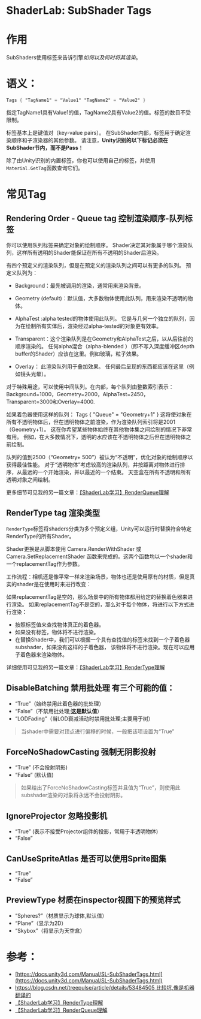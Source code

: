 
# ShaderLab: SubShader Tags


# 作用
SubShaders使用标签来告诉引擎*如何以及何时将其渲染*。

# 语义：
``` GLSL
Tags { "TagName1" = "Value1" "TagName2" = "Value2" } 
```
指定TagName1具有Value1的值，TagName2具有Value2的值。标签的数目不受限制。

标签基本上是键值对（key-value pairs）。 在SubShader内部，标签用于确定渲染顺序和子渲染器的其他参数。 请注意，**Unity识别的以下标记必须在SubShader节内，而不是Pass**！

除了由Unity识别的内置标签，你也可以使用自己的标签，并使用`Material.GetTag`函数查询它们。

# 常见Tag

##  Rendering Order - Queue tag 控制渲染顺序-队列标签
你可以使用队列标签来确定对象的绘制顺序。 Shader决定其对象属于哪个渲染队列，这样所有透明的Shader能保证在所有不透明的Shader后渲染。

有四个预定义的渲染队列，但是在预定义的渲染队列之间可以有更多的队列。 
预定义队列为：

* Background：最先被调用的渲染，通常用来渲染背景。

* Geometry (default)：默认值，大多数物体使用此队列，用来渲染不透明的物体。

* AlphaTest :alpha tested的物体使用此队列。 它是与几何一个独立的队列，因为在绘制所有实体后，渲染经过alpha-tested的对象更有效率。

* Transparent：这个渲染队列是在Geometry和AlphaTest之后，以从后往前的顺序渲染的。 任何alpha混合（alpha-blended ）（即不写入深度缓冲区depth buffer的Shader）应该在这里。例如玻璃，粒子效果。

* Overlay： 此渲染队列用于叠加效果。 任何最后呈现的东西都应该在这里（例如镜头光晕）。

对于特殊用途，可以使用中间队列。在内部，每个队列由整数索引表示： 
Background=1000，Geometry=2000，AlphaTest=2450，Transparent=3000和Overlay=4000.

如果着色器使用这样的队列： 
Tags { "Queue" = "Geometry+1" } 
这将使对象在所有不透明物体后，但在透明物体之前渲染，作为渲染队列索引将是2001（Geometry+1）。 这在你希望某些物体始终在其他物体集之间绘制的情况下非常有用。 例如，在大多数情况下，透明的水应该在不透明物体之后但在透明物体之前绘制。

队列的值到2500（“Geometry+ 500”）被认为“不透明”，优化对象的绘制顺序以获得最佳性能。 对于“透明物体”考虑较高的渲染队列，并按距离对物体进行排序，从最远的一个开始渲染，并以最近的一个结束。 天空盒在所有不透明和所有透明对象之间绘制。

更多细节可见我的另一篇文章：[【ShaderLab学习】RenderQueue理解](https://blog.csdn.net/liyaxin2010/article/details/83384117)

## RenderType tag 渲染类型
`RenderType`标签将shaders分类为多个预定义组，Unity可以运行时替换符合特定RenderType的所有Shader。

Shader更换是从脚本使用 Camera.RenderWithShader 或 Camera.SetReplacementShader 函数来完成的。这两个函数均以一个shader和一个replacementTag作为参数。

工作流程：相机还是像平常一样来渲染场景，物体也还是使用原有的材质，但是真实的shader是在使用时来进行改变：

如果replacementTag是空的，那么场景中的所有物体都用给定的替换着色器来进行渲染。
如果replacementTag不是空的，那么对于每个物体，将进行以下方式进行渲染： 
  * 按照标签值来查找物体真正的着色器。 
  * 如果没有标签，物体将不进行渲染。 
  * 在替换Shader中，我们可以根据一个具有查找值的标签来找到一个子着色器subshader，如果没有这样的子着色器，   该物体将不进行渲染。现在可以应用子着色器来渲染物体。 

详细使用可见我的另一篇文章：[【ShaderLab学习】RenderType理解](https://blog.csdn.net/liyaxin2010/article/details/83449410)


## DisableBatching 禁用批处理 有三个可能的值： 
* “True”（始终禁用此着色器的批处理） 
* “False”（不禁用批处理;**这是默认值**） 
* “LODFading”（当LOD衰减活动时禁用批处理;主要用于树）

> 当shader中需要对顶点进行偏移的时候，一般把该项设置为“True”

## ForceNoShadowCasting 强制无阴影投射
* “True” (不会投射阴影)
* “False” (默认值)

>如果给出了ForceNoShadowCasting标签并且值为“True”，则使用此subshader渲染的对象将永远不会投射阴影。

## IgnoreProjector 忽略投影机
* “True” (表示不接受Projector组件的投影，常用于半透明物体)
* “False”

## CanUseSpriteAtlas 是否可以使用Sprite图集
* “True”
* “False”

## PreviewType 材质在inspector视图下的预览样式
* “Spheres?”（材质显示为球体,默认值）
* “Plane”（显示为2D）
* “Skybox”（将显示为天空盒）




# 参考：

* [https://docs.unity3d.com/Manual/SL-SubShaderTags.html](https://docs.unity3d.com/Manual/SL-SubShaderTags.html)
* [https://blog.csdn.net/treepulse/article/details/53484505 比较坑,像是机器翻译的](https://blog.csdn.net/treepulse/article/details/53484505) 
* [【ShaderLab学习】RenderType理解](https://blog.csdn.net/liyaxin2010/article/details/83449410)
* [【ShaderLab学习】RenderQueue理解](https://blog.csdn.net/liyaxin2010/article/details/83384117)





